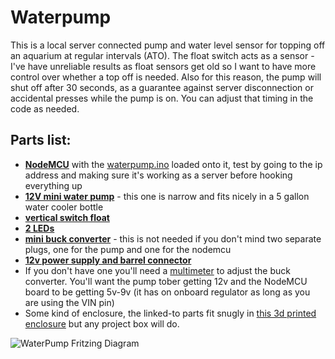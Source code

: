 # Waterpump

This is a local server connected pump and water level sensor for topping off an aquarium at regular intervals (ATO). The float switch acts as a sensor - I've have unreliable results as float sensors get old so I want to have more control over whether a top off is needed. Also for this reason, the pump will shut off after 30 seconds, as a guarantee against server disconnection or accidental presses while the pump is on. You can adjust that timing in the code as needed.

## Parts list:
- **[NodeMCU](https://amzn.to/2UdY5cX)** with the [waterpump.ino](https://github.com/sfgabe/OITProjects/blob/master/WaterPump/waterpump.ino) loaded onto it, test by going to the ip address and making sure it's working as a server before hooking everything up
- **[12V mini water pump](https://amzn.to/2MJ3fws)** - this one is narrow and fits nicely in a 5 gallon water cooler bottle
- **[vertical switch float](https://amzn.to/2Zu8xhv)**
- **[2 LEDs](https://amzn.to/2PQMou5)**
- **[mini buck converter](https://amzn.to/2PQR9E4)** - this is not needed if you don't mind two separate plugs, one for the pump and one for the nodemcu
- **[12v power supply and barrel connector](https://amzn.to/2MX6NLP)**
- If you don't have one you'll need a [multimeter](https://amzn.to/2A0HnVe) to adjust the buck converter. You'll want the pump tober getting 12v and the NodeMCU board to be getting 5v-9v (it has on onboard regulator as long as you are using the VIN pin)
- Some kind of enclosure, the linked-to parts fit snugly in [this 3d printed enclosure](https://www.thingiverse.com/thing:3581474) but any project box will do.

![WaterPump Fritzing Diagram](https://github.com/sfgabe/OITProjects/blob/master/WaterPump/waterpump.png?raw=true)
